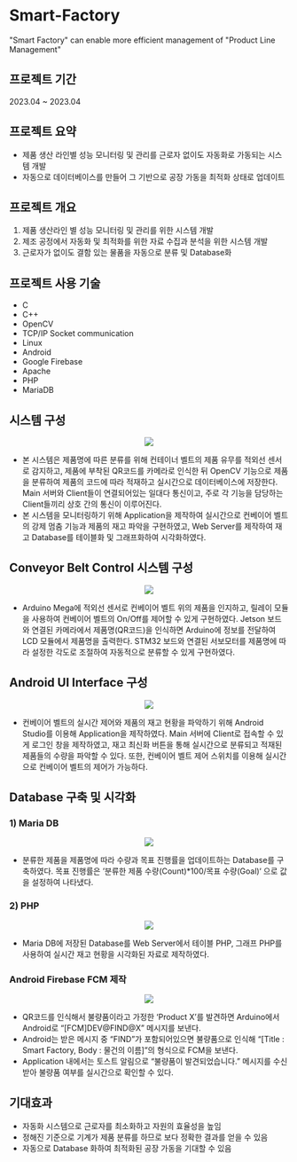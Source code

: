 # Smart-Factory
"Smart Factory" can enable more efficient management of "Product Line Management"

## 프로젝트 기간

2023.04 ~ 2023.04

## 프로젝트 요약
- 제품 생산 라인별 성능 모니터링 및 관리를 근로자 없이도 자동화로 가동되는 시스템 개발
- 자동으로 데이터베이스를 만들어 그 기반으로 공장 가동을 최적화 상태로 업데이트

## 프로젝트 개요
1. 제품 생산라인 별 성능 모니터링 및 관리를 위한 시스템 개발
2. 제조 공정에서 자동화 및 최적화를 위한 자료 수집과 분석을 위한 시스템 개발
3. 근로자가 없이도 결함 있는 물품을 자동으로 분류 및 Database화

## 프로젝트 사용 기술
- C
- C++
- OpenCV
- TCP/IP Socket communication
- Linux
- Android
- Google Firebase
- Apache
- PHP
- MariaDB

## 시스템 구성
<p align="center"><img src="https://github.com/kmj0505/smart-farm-project/assets/123744547/196335b1-8c70-4a7b-a921-576c88f892af"></p>

- 본 시스템은 제품명에 따른 분류를 위해 컨테이너 벨트의 제품 유무를 적외선 센서로 감지하고, 제품에 부착된 QR코드를 카메라로 인식한 뒤 OpenCV 기능으로 제품을 분류하여 제품의 코드에 따라 적재하고 실시간으로 데이터베이스에 저장한다. Main 서버와 Client들이 연결되어있는 일대다 통신이고, 주로 각 기능을 담당하는 Client들끼리 상호 간의 통신이 이루어진다.
- 본 시스템을 모니터링하기 위해 Application을 제작하여 실시간으로 컨베이어 벨트의 강제 멈춤 기능과 제품의 재고 파악을 구현하였고, Web Server를 제작하여 재고 Database를 테이블화 및 그래프화하여 시각화하였다.

## Conveyor Belt Control 시스템 구성
<p align="center"><img src="https://github.com/kmj0505/smart-farm-project/assets/123744547/df189fd3-29cf-4c31-81c8-90432de27583"></p>

- Arduino Mega에 적외선 센서로 컨베이어 벨트 위의 제품을 인지하고, 릴레이 모듈을 사용하여 컨베이어 벨트의 On/Off를 제어할 수 있게 구현하였다. Jetson 보드와 연결된 카메라에서 제품명(QR코드)을 인식하면 Arduino에 정보를 전달하여 LCD 모듈에서 제품명을 출력한다. STM32 보드와 연결된 서보모터를 제품명에 따라 설정한 각도로 조절하여 자동적으로 분류할 수 있게 구현하였다.

## Android UI Interface 구성
<p align="center"><img src="https://github.com/kmj0505/smart-farm-project/assets/123744547/fc7cb5f5-a384-4f35-b195-7eb8bac9b9fa"></p>

- 컨베이어 벨트의 실시간 제어와 제품의 재고 현황을 파악하기 위해 Android Studio를 이용해 Application을 제작하였다. Main 서버에 Client로 접속할 수 있게 로그인 창을 제작하였고, 재고 최신화 버튼을 통해 실시간으로 분류되고 적재된 제품들의 수량을 파악할 수 있다. 또한, 컨베이어 벨트 제어 스위치를 이용해 실시간으로 컨베이어 벨트의 제어가 가능하다.

## Database 구축 및 시각화
### 1) Maria DB
<p align="center"><img src="https://github.com/kmj0505/smart-farm-project/assets/123744547/0333597e-8663-439f-8bf5-ea9d55d1bf62"></p>

- 분류한 제품을 제품명에 따라 수량과 목표 진행률을 업데이트하는 Database를 구축하였다. 목표 진행률은 ’분류한 제품 수량(Count)*100/목표 수량(Goal)‘ 으로 값을 설정하여 나타냈다.

### 2) PHP
<p align="center"><img src="https://github.com/kmj0505/smart-farm-project/assets/123744547/623241c8-d876-4c49-b409-1659a3826478"></p>

- Maria DB에 저장된 Database를 Web Server에서 테이블 PHP, 그래프 PHP를 사용하여 실시간 재고 현황을 시각화된 자료로 제작하였다.

### Android Firebase FCM 제작
<p align="center"><img src="https://github.com/kmj0505/smart-farm-project/assets/123744547/aae14a71-7747-4756-9c4b-78e812784991"></p>

- QR코드를 인식해서 불량품이라고 가정한 ‘Product X’를 발견하면 Arduino에서 Android로 “[FCM]DEV@FIND@X” 메시지를 보낸다.
- Android는 받은 메시지 중 “FIND”가 포함되어있으면 불량품으로 인식해 “[Title : Smart Factory, Body : 물건의 이름]”의 형식으로 FCM을 보낸다.
- Application 내에서는 토스트 알림으로 “불량품이 발견되었습니다.” 메시지를 수신받아 불량품 여부를 실시간으로 확인할 수 있다.

## 기대효과
- 자동화 시스템으로 근로자를 최소화하고 자원의 효율성을 높임
- 정해진 기준으로 기계가 제품 분류를 하므로 보다 정확한 결과를 얻을 수 있음
- 자동으로 Database 화하여 최적화된 공장 가동을 기대할 수 있음
